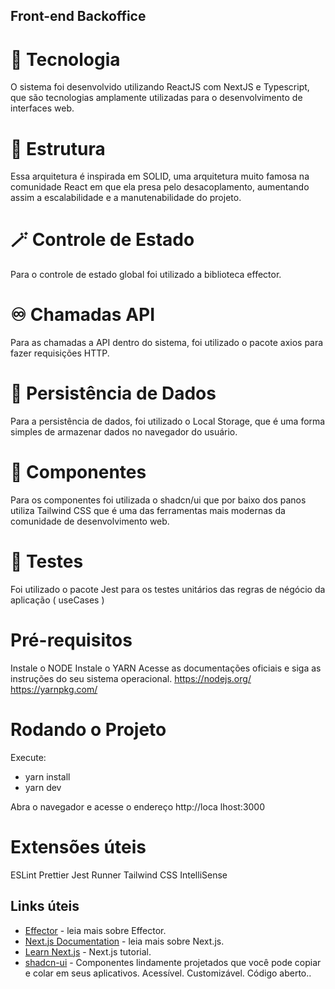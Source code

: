 ## Front-end Backoffice

# 🧩 Tecnologia
O sistema foi desenvolvido utilizando ReactJS com NextJS e Typescript, que são tecnologias amplamente utilizadas para o desenvolvimento de interfaces web.

# 🧩 Estrutura
Essa arquitetura é inspirada em SOLID, uma arquitetura muito famosa na comunidade React em que ela presa pelo desacoplamento, aumentando assim a escalabilidade e a manutenabilidade do projeto.

# 🪄 Controle de Estado
Para o controle de estado global foi utilizado a biblioteca effector.

# ♾️ Chamadas API
Para as chamadas a API dentro do sistema, foi utilizado o pacote axios para fazer requisições HTTP.

# 🐝 Persistência de Dados
Para a persistência de dados, foi utilizado o Local Storage, que é uma forma simples de armazenar dados no navegador do usuário.

# 🧩 Componentes
Para os componentes foi utilizada o shadcn/ui que por baixo dos panos utiliza Tailwind CSS que é uma das ferramentas mais modernas da comunidade de desenvolvimento web.

# 🔨 Testes
Foi utilizado o pacote Jest para os testes unitários das regras de négócio da aplicação ( useCases )

# Pré-requisitos
Instale o NODE Instale o YARN Acesse as documentações oficiais e siga as instruções do seu sistema operacional.
https://nodejs.org/
https://yarnpkg.com/

# Rodando o Projeto
Execute:
- yarn install
- yarn dev

Abra o navegador e acesse o endereço http://loca lhost:3000

# Extensões úteis
ESLint
Prettier
Jest Runner
Tailwind CSS IntelliSense

## Links úteis

- [Effector](https://effector.dev) - leia mais sobre Effector.
- [Next.js Documentation](https://nextjs.org/docs) - leia mais sobre Next.js.
- [Learn Next.js](https://nextjs.org/learn) - Next.js tutorial.
- [shadcn-ui](https://ui.shadcn.com) - Componentes lindamente projetados que você pode copiar e colar em seus aplicativos. Acessível. Customizável. Código aberto..
